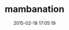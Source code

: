 ---
layout: post
title:  "mambanation"
repo:   "mimesis/mambanation-wrapper"
date:   2015-02-18 17:05:19
gemurl: https://github.com/mimesis/mambanation-wrapper
---